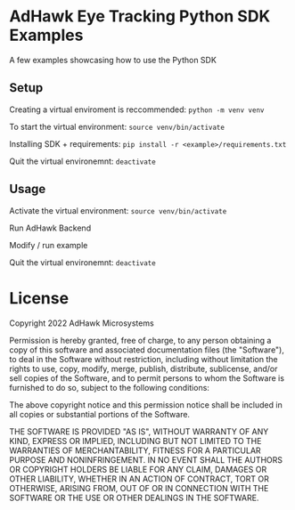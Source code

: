 # AdHawk Eye Tracking Python SDK Examples

A few examples showcasing how to use the Python SDK


## Setup

Creating a virtual enviroment is reccommended: `python -m venv venv`

To start the virtual environment: `source venv/bin/activate`

Installing SDK + requirements: `pip install -r <example>/requirements.txt`

Quit the virtual environemnt: `deactivate`

## Usage

Activate the virtual environment: `source venv/bin/activate`

Run AdHawk Backend

Modify / run example

Quit the virtual environemnt: `deactivate`


# License

Copyright 2022 AdHawk Microsystems

Permission is hereby granted, free of charge, to any person obtaining a copy of this software and associated documentation files (the "Software"), to deal in the Software without restriction, including without limitation the rights to use, copy, modify, merge, publish, distribute, sublicense, and/or sell copies of the Software, and to permit persons to whom the Software is furnished to do so, subject to the following conditions:

The above copyright notice and this permission notice shall be included in all copies or substantial portions of the Software.

THE SOFTWARE IS PROVIDED "AS IS", WITHOUT WARRANTY OF ANY KIND, EXPRESS OR IMPLIED, INCLUDING BUT NOT LIMITED TO THE WARRANTIES OF MERCHANTABILITY, FITNESS FOR A PARTICULAR PURPOSE AND NONINFRINGEMENT. IN NO EVENT SHALL THE AUTHORS OR COPYRIGHT HOLDERS BE LIABLE FOR ANY CLAIM, DAMAGES OR OTHER LIABILITY, WHETHER IN AN ACTION OF CONTRACT, TORT OR OTHERWISE, ARISING FROM, OUT OF OR IN CONNECTION WITH THE SOFTWARE OR THE USE OR OTHER DEALINGS IN THE SOFTWARE.
